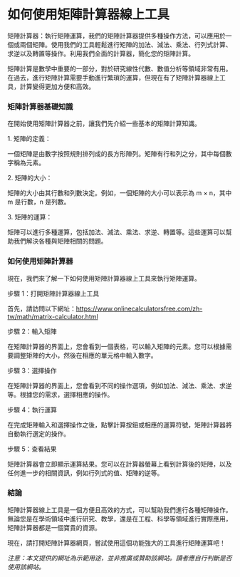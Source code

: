 如何使用矩陣計算器線上工具
=============

矩陣計算器：執行矩陣運算，我們的矩陣計算器提供多種操作方法，可以應用於一個或兩個矩陣。使用我們的工具輕鬆進行矩陣的加法、減法、乘法、行列式計算、求逆以及轉置等操作。利用我們全面的計算器，簡化您的矩陣計算。

矩陣計算是數學中重要的一部分，對於研究線性代數、數值分析等領域非常有用。在過去，進行矩陣計算需要手動進行繁瑣的運算，但現在有了矩陣計算器線上工具，計算變得更加方便和高效。

### 矩陣計算器基礎知識

在開始使用矩陣計算器之前，讓我們先介紹一些基本的矩陣計算知識。

1\. 矩陣的定義：

一個矩陣是由數字按照規則排列成的長方形陣列。矩陣有行和列之分，其中每個數字稱為元素。

2\. 矩陣的大小：

矩陣的大小由其行數和列數決定。例如，一個矩陣的大小可以表示為 m × n，其中 m 是行數，n 是列數。

3\. 矩陣的運算：

矩陣可以進行多種運算，包括加法、減法、乘法、求逆、轉置等。這些運算可以幫助我們解決各種與矩陣相關的問題。

### 如何使用矩陣計算器

現在，我們來了解一下如何使用矩陣計算器線上工具來執行矩陣運算。

步驟 1：打開矩陣計算器線上工具

首先，請訪問以下網址：<https://www.onlinecalculatorsfree.com/zh-tw/math/matrix-calculator.html>

步驟 2：輸入矩陣

在矩陣計算器的界面上，您會看到一個表格，可以輸入矩陣的元素。您可以根據需要調整矩陣的大小，然後在相應的單元格中輸入數字。

步驟 3：選擇操作

在矩陣計算器的界面上，您會看到不同的操作選項，例如加法、減法、乘法、求逆等。根據您的需求，選擇相應的操作。

步驟 4：執行運算

在完成矩陣輸入和選擇操作之後，點擊計算按鈕或相應的運算符號，矩陣計算器將自動執行選定的操作。

步驟 5：查看結果

矩陣計算器會立即顯示運算結果。您可以在計算器螢幕上看到計算後的矩陣，以及任何進一步的相關資訊，例如行列式的值、矩陣的逆等。

### 結論

矩陣計算器線上工具是一個方便且高效的方式，可以幫助我們進行各種矩陣操作。無論您是在學術領域中進行研究、教學，還是在工程、科學等領域進行實際應用，矩陣計算器都是一個寶貴的資源。

現在，請打開矩陣計算器網頁，嘗試使用這個功能強大的工具進行矩陣運算吧！

*注意：本文提供的網址為示範用途，並非推廣或贊助該網站。讀者應自行判斷是否使用該網站。*